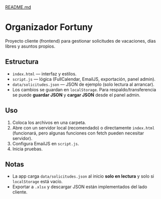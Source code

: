 [README.md](https://github.com/user-attachments/files/23129813/README.md)
# Organizador Fortuny

Proyecto cliente (frontend) para gestionar solicitudes de vacaciones, días libres y asuntos propios.

## Estructura
- `index.html` — interfaz y estilos.
- `script.js` — lógica (FullCalendar, EmailJS, exportación, panel admin).
- `data/solicitudes.json` — JSON de ejemplo (solo lectura al arrancar).
- Los cambios se guardan en `localStorage`. Para respaldo/transferencia se puede **guardar JSON** y **cargar JSON** desde el panel admin.

## Uso
1. Coloca los archivos en una carpeta.
2. Abre con un servidor local (recomendado) o directamente `index.html` (funcionará, pero algunas funciones con fetch pueden necesitar servidor).
3. Configura EmailJS en `script.js`.
4. Inicia pruebas.

## Notas
- La app carga `data/solicitudes.json` al inicio **solo en lectura** y solo si `localStorage` está vacío.
- Exportar a `.xlsx` y descargar JSON están implementados del lado cliente.
